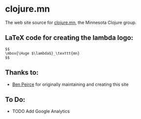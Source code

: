 # clojure.mn

The web site source for [clojure.mn](http://clojure.mn/), the Minnesota Clojure group.

## LaTeX code for creating the lambda logo:
    $$
    \mbox{\Huge $\lambda$}_\texttt{mn}
    $$

## Thanks to:
* [Ben Peirce](http://bpeirce.me) for originally maintaining and creating this site

## To Do:
* TODO Add Google Analytics

